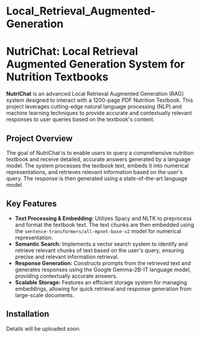 # Local_Retrieval_Augmented-Generation

# NutriChat: Local Retrieval Augmented Generation System for Nutrition Textbooks

**NutriChat** is an advanced Local Retrieval Augmented Generation (RAG) system designed to interact with a 1200-page PDF Nutrition Textbook. This project leverages cutting-edge natural language processing (NLP) and machine learning techniques to provide accurate and contextually relevant responses to user queries based on the textbook's content.

## Project Overview

The goal of NutriChat is to enable users to query a comprehensive nutrition textbook and receive detailed, accurate answers generated by a language model. The system processes the textbook text, embeds it into numerical representations, and retrieves relevant information based on the user's query. The response is then generated using a state-of-the-art language model.

## Key Features

- **Text Processing & Embedding:** Utilizes Spacy and NLTK to preprocess and format the textbook text. The text chunks are then embedded using the `sentence-transformers/all-mpnet-base-v2` model for numerical representation.
- **Semantic Search:** Implements a vector search system to identify and retrieve relevant chunks of text based on the user's query, ensuring precise and relevant information retrieval.
- **Response Generation:** Constructs prompts from the retrieved text and generates responses using the Google Gemma-2B-IT language model, providing contextually accurate answers.
- **Scalable Storage:** Features an efficient storage system for managing embeddings, allowing for quick retrieval and response generation from large-scale documents.

## Installation

Details will be uploaded soon.

